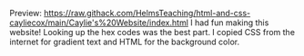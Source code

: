 Preview: https://raw.githack.com/HelmsTeaching/html-and-css-cayliecox/main/Caylie's%20Website/index.html
I had fun making this website! Looking up the hex codes was the best part. I copied CSS from the internet for gradient text and HTML for the background color.
